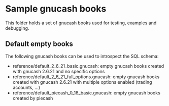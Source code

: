 # Sample gnucash books

This folder holds a set of gnucash books used for testing, examples and debugging.



## Default empty books

The following gnucash books can be used to introspect the SQL schema:
- reference/default_2_6_21_basic.gnucash: empty gnucash books created with gnucash 2.6.21 and no specific options
- reference/default_2_6_21_full_options.gnucash: empty gnucash books created with gnucash 2.6.21 with multiple options enabled (trading accounts, ...)
- reference/default_piecash_0_18_basic.gnucash: empty gnucash books created by piecash
